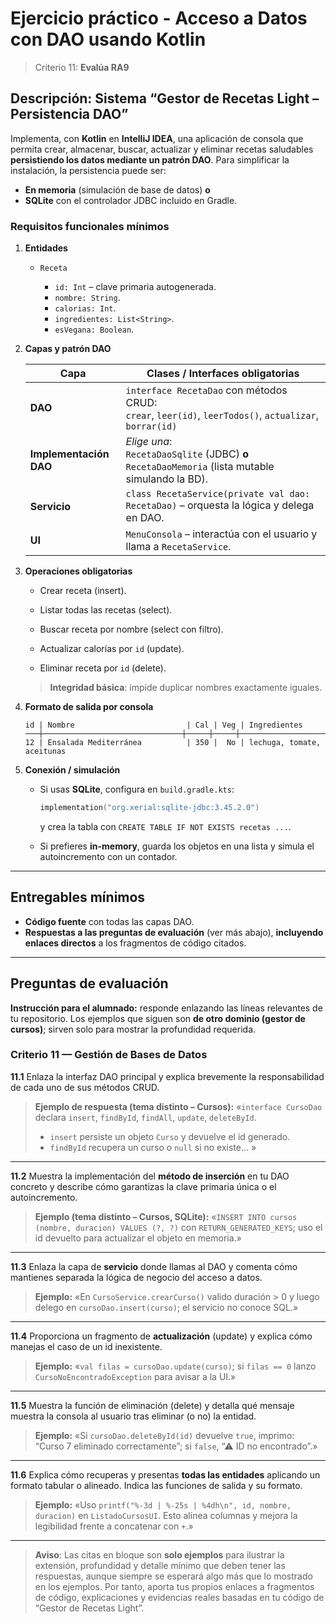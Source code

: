 # Ejercicio práctico - Acceso a Datos con DAO usando Kotlin

> Criterio 11: **Evalúa RA9**

## Descripción: Sistema **“Gestor de Recetas Light – Persistencia DAO”**

Implementa, con **Kotlin** en **IntelliJ IDEA**, una aplicación de consola que permita crear, almacenar, buscar, actualizar y eliminar recetas saludables **persistiendo los datos mediante un patrón DAO**.
Para simplificar la instalación, la persistencia puede ser:

* **En memoria** (simulación de base de datos) **o**
* **SQLite** con el controlador JDBC incluido en Gradle.

### Requisitos funcionales mínimos

1. **Entidades**

    * `Receta`

        * `id: Int` – clave primaria autogenerada.
        * `nombre: String`.
        * `calorias: Int`.
        * `ingredientes: List<String>`.
        * `esVegana: Boolean`.

2. **Capas y patrón DAO**

   | Capa                   | Clases / Interfaces obligatorias                                                                           |
      | ---------------------- | ---------------------------------------------------------------------------------------------------------- |
   | **DAO**                | `interface RecetaDao` con métodos CRUD:<br> `crear`, `leer(id)`, `leerTodos()`, `actualizar`, `borrar(id)` |
   | **Implementación DAO** | *Elige una*: <br> `RecetaDaoSqlite` (JDBC) **o** `RecetaDaoMemoria` (lista mutable simulando la BD).       |
   | **Servicio**           | `class RecetaService(private val dao: RecetaDao)` – orquesta la lógica y delega en DAO.                    |
   | **UI**                 | `MenuConsola` – interactúa con el usuario y llama a `RecetaService`.                                       |

3. **Operaciones obligatorias**

    * Crear receta (insert).

    * Listar todas las recetas (select).

    * Buscar receta por nombre (select con filtro).

    * Actualizar calorías por `id` (update).

    * Eliminar receta por `id` (delete).

   > **Integridad básica**: impide duplicar nombres exactamente iguales.

4. **Formato de salida por consola**

   ```
   id | Nombre                         | Cal | Veg | Ingredientes
   ───┼───────────────────────────────┼─────┼─────┼────────────────────────────
   12 | Ensalada Mediterránea          | 350 |  No | lechuga, tomate, aceitunas
   ```

5. **Conexión / simulación**

    * Si usas **SQLite**, configura en `build.gradle.kts`:

      ```kotlin
      implementation("org.xerial:sqlite-jdbc:3.45.2.0")
      ```

      y crea la tabla con `CREATE TABLE IF NOT EXISTS recetas ...`.
    * Si prefieres **in-memory**, guarda los objetos en una lista y simula el autoincremento con un contador.

---

## Entregables mínimos

* **Código fuente** con todas las capas DAO.
* **Respuestas a las preguntas de evaluación** (ver más abajo), **incluyendo enlaces directos** a los fragmentos de código citados.

---

## Preguntas de evaluación

**Instrucción para el alumnado:** responde enlazando las líneas relevantes de tu repositorio.
Los ejemplos que siguen son **de otro dominio (gestor de cursos)**; sirven solo para mostrar la profundidad requerida.

### Criterio 11 — Gestión de Bases de Datos

**11.1** Enlaza la interfaz DAO principal y explica brevemente la responsabilidad de cada uno de sus métodos CRUD.

> **Ejemplo de respuesta (tema distinto – Cursos):**
> «`interface CursoDao` declara `insert`, `findById`, `findAll`, `update`, `deleteById`.
>
> * `insert` persiste un objeto `Curso` y devuelve el id generado.
> * `findById` recupera un curso o `null` si no existe… »

---

**11.2** Muestra la implementación del **método de inserción** en tu DAO concreto y describe cómo garantizas la clave primaria única o el autoincremento.

> **Ejemplo (tema distinto – Cursos, SQLite):**
> «`INSERT INTO cursos (nombre, duracion) VALUES (?, ?)` con `RETURN_GENERATED_KEYS`; uso el id devuelto para actualizar el objeto en memoria.»

---

**11.3** Enlaza la capa de **servicio** donde llamas al DAO y comenta cómo mantienes separada la lógica de negocio del acceso a datos.

> **Ejemplo:**
> «En `CursoService.crearCurso()` valido duración > 0 y luego delego en `cursoDao.insert(curso)`; el servicio no conoce SQL.»

---

**11.4** Proporciona un fragmento de **actualización** (update) y explica cómo manejas el caso de un id inexistente.

> **Ejemplo:**
> «`val filas = cursoDao.update(curso)`; si `filas == 0` lanzo `CursoNoEncontradoException` para avisar a la UI.»

---

**11.5** Muestra la función de eliminación (delete) y detalla qué mensaje muestra la consola al usuario tras eliminar (o no) la entidad.

> **Ejemplo:**
> «Si `cursoDao.deleteById(id)` devuelve `true`, imprimo: “Curso 7 eliminado correctamente”; si `false`, “⚠ ID no encontrado”.»

---

**11.6** Explica cómo recuperas y presentas **todas las entidades** aplicando un formato tabular o alineado. Indica las funciones de salida y su formato.

> **Ejemplo:**
> «Uso `printf("%-3d | %-25s | %4dh\n", id, nombre, duracion)` en `ListadoCursosUI`. Esto alinea columnas y mejora la legibilidad frente a concatenar con `+`.»

---

> **Aviso**: Las citas en bloque son **solo ejemplos** para ilustrar la extensión, profundidad y detalle mínimo que deben tener las respuestas, aunque siempre se esperará algo más que lo mostrado en los ejemplos. Por tanto, aporta tus propios enlaces a fragmentos de código, explicaciones y evidencias reales basadas en tu código de “Gestor de Recetas Light”.

